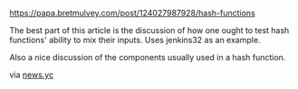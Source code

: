 https://papa.bretmulvey.com/post/124027987928/hash-functions

The best part of this article is the discussion of how one ought to test hash functions' ability to mix their inputs. Uses jenkins32 as an example.

Also a nice discussion of the components usually used in a hash function.

via [news.yc](https://news.ycombinator.com/item?id=36176461)